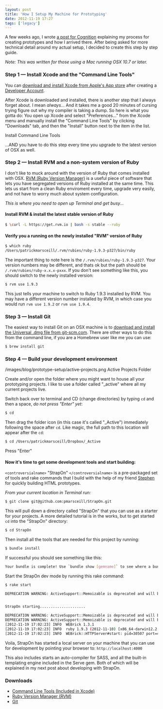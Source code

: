 ```yaml
---
layout: post
title: 'How I Setup My Machine for Prototyping'
date: 2012-11-19 17:27
tags: ['legacy']
---
```


A few weeks ago, I wrote <a href="http://cognition.happycog.com/article/its-alive-prototyping-in-the-browser">a post for Cognition</a> explaining my process for creating prototypes and how I arrived there. After being asked for more technical detail around my actual setup, I decided to create this step by step guide.

_Note: This was written for those using a Mac running OSX 10.7 or later._

### Step 1 &mdash; Install Xcode and the "Command Line Tools"

You can <a href="http://itunes.apple.com/us/app/xcode/id497799835?ls=1&mt=12" title="Apple Xcode Download">download and install Xcode from Apple's App store</a> after creating a <a href="https://developer.apple.com" target="_blank" title="Apple Developers">Developer Account</a>.

After Xcode is downloaded and installed, there is another step that I always forget about. I mean _always_... And it takes me a good 20 minutes of cursing trying figure out why my compiler is taking a dump. So here is what you gotta do: You open up Xcode and select "Preferences..." from the Xcode menu and manually install the "Command Line Tools" by clicking "Downloads" tab, and then the "Install" button next to the item in the list.

Install Command Line Tools

...AND you have to do this step every time you upgrade to the latest version of OSX as well.

### Step 2 &mdash; Install RVM and a non-system version of Ruby

I don't like to muck around with the version of Ruby that comes installed with OSX. <a href="https://rvm.io" title="Ruby Version Manager Project Site">RVM (Ruby Version Manager)</a> is a useful piece of software that lets you have segregated versions of Ruby installed at the same time. This lets us start from a clean Ruby enviroment every time, upgrade very easily, and not have to worry much about system configuration.

_This is where you need to open up Terminal and get busy..._

#### Install RVM &amp; install the latest stable version of Ruby

```bash
$ \curl -L https://get.rvm.io | bash -s stable --ruby
```

#### Verify you a running on the newly installed "RVM" version of Ruby

```bash
$ which ruby
/Users/patrickmarsceill/.rvm/rubies/ruby-1.9.3-p327/bin/ruby
```

The important thing to note here is the `/.rvm/rubies/ruby-1.9.3-p327`. Your version numbers may be different, and thats ok but the path should be `/.rvm/rubies/ruby-x.x.x-pxxx`. If you don't see something like this, you should switch to the newly installed version:

```bash
$ rvm use 1.9.3
```

This just tells your machine to switch to Ruby 1.9.3 installed by RVM. You may have a different version number installed by RVM, in which case you would run `rvm use 1.9.2` or `rvm use 1.9.4`.

### Step 3 &mdash; Install Git

The easiest way to install Git on an OSX machine is to <a href="http://git-scm.com/download/mac">download and install the Universal .dmg file from git-scm.com</a>. There are other ways to do this from the command line, if you are a Homebrew user like me you can use:

```bash
$ brew install git
```

### Step 4 &mdash; Build your development environment

/images/blog/prototype-setup/active-projects.png Active Projects Folder

Create and/or open the folder where you might want to house all your prototyping projects. I like to use a folder called "\_active" where all my current projects live.

Switch back over to terminal and CD (change directories) by typing `cd` and then a space, _do not press "Enter" yet_:

```bash
$ cd
```

Then drag the folder icon (in this case it's called "\_Active") immediately following the space after `cd`. Like magic, the full path to this location will appear after the `cd`:

```bash
$ cd /Users/patrickmarsceill/Dropbox/_Active
```

Press "Enter"

#### Now it's time to get some development tools and start building:

`<controversialname>` "StrapOn" `</controversialname>` is a pre-packaged set of tools and rake commands that I build with the help of my friend <a href="http://stephentudor.com" title="Stephen Tudor's Blog">Stephen</a> for quickly building HTML prototypes.

_From your current location in Terminal run:_

```bash
$ git clone git@github.com:pmarsceill/StrapOn.git
```

This will pull down a directory called "StrapOn" that you can use as a starter for your projects. A more detailed tutorial is in the works, but to get started `cd` into the "StrapOn" directory:

```bash
$ cd StrapOn
```

Then install all the tools that are needed for this project by running:

```bash
$ bundle install
```

If successful you should see something like this:

```bash
Your bundle is complete! Use `bundle show [gemname]` to see where a bundled gem is installed.
```

Start the StrapOn dev mode by running this rake command:

```bash
$ rake start

DEPRECATION WARNING: ActiveSupport::Memoizable is deprecated and will be removed in future releases,simply use Ruby memoization pattern instead. (called from require at /Users/patrickmarsceill/.rvm/rubies/ruby-1.9.3-p327/lib/ruby/site_ruby/1.9.1/rubygems/custom_require.rb:36)


StrapOn starting.....................

DEPRECATION WARNING: ActiveSupport::Memoizable is deprecated and will be removed in future releases,simply use Ruby memoization pattern instead. (called from require at /Users/patrickmarsceill/.rvm/rubies/ruby-1.9.3-p327/lib/ruby/site_ruby/1.9.1/rubygems/custom_require.rb:36)
DEPRECATION WARNING: ActiveSupport::Memoizable is deprecated and will be removed in future releases,simply use Ruby memoization pattern instead. (called from require at /Users/patrickmarsceill/Desktop/StrapOn/config.ru:14)
[2012-11-19 17:02:23] INFO  WEBrick 1.3.1
[2012-11-19 17:02:23] INFO  ruby 1.9.3 (2012-11-10) [x86_64-darwin12.2.0]
[2012-11-19 17:02:23] INFO  WEBrick::HTTPServer#start: pid=30507 port=4000

```

Voila, StrapOn has started a local server on your machine that you can use for development by pointing your browser to: `http://localhost:4000`

This also includes starts an auto-compiler for SASS, and all the built-in templating engine included in the Serve gem. Both of which will be explained in my next post about developing with StrapOn.

### Downloads

- [Command Line Tools (Included in Xcode)](https://itunes.apple.com/us/app/xcode/id497799835?ls=1&mt=12)
- [Ruby Version Manager (RVM)](https://rvm.io/)
- [Git](http://git-scm.com/download/mac)
